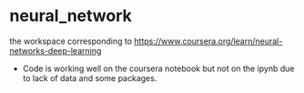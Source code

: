 # neural_network
the workspace corresponding to https://www.coursera.org/learn/neural-networks-deep-learning

- Code is working well on the coursera notebook but not on the ipynb due to lack of data and some packages.
